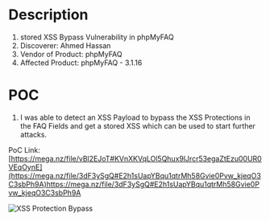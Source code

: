 # Description

1. stored XSS Bypass Vulnerability in phpMyFAQ
1. Discoverer: Ahmed Hassan
1. Vendor of Product: phpMyFAQ
1. Affected Product: phpMyFAQ - 3.1.16

# POC
1. I was able to detect an XSS Payload to bypass the XSS Protections in the FAQ Fields and get a stored XSS which can be used to start further attacks.


PoC Link: [https://mega.nz/file/vBl2EJoT#KVnXKVqLOl5Qhux9lJrcr53egaZtEzu00UR0VEqOynE](https://mega.nz/file/3dF3ySgQ#E2h1sUapYBqu1qtrMh58Gvie0Pvw_kjeqO3C3sbPh9A)https://mega.nz/file/3dF3ySgQ#E2h1sUapYBqu1qtrMh58Gvie0Pvw_kjeqO3C3sbPh9A

![XSS Protection Bypass](https://github.com/ahmedvienna/Vulnerabilities/assets/80028768/cc9396a4-233c-435d-97af-bf6a520569da)
